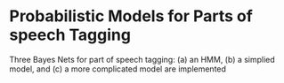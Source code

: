 # Probabilistic Models for Parts of speech Tagging

Three Bayes Nets for part of speech tagging: (a) an HMM, (b) a simplied model, and
(c) a more complicated model are implemented
